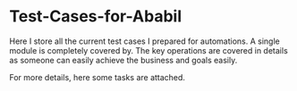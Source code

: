 # Test-Cases-for-Ababil
Here I store all the current test cases I prepared for automations. A single module is completely covered by. The key operations are covered in details as someone can easily achieve the business and goals easily.

For more details, here some tasks are attached.
